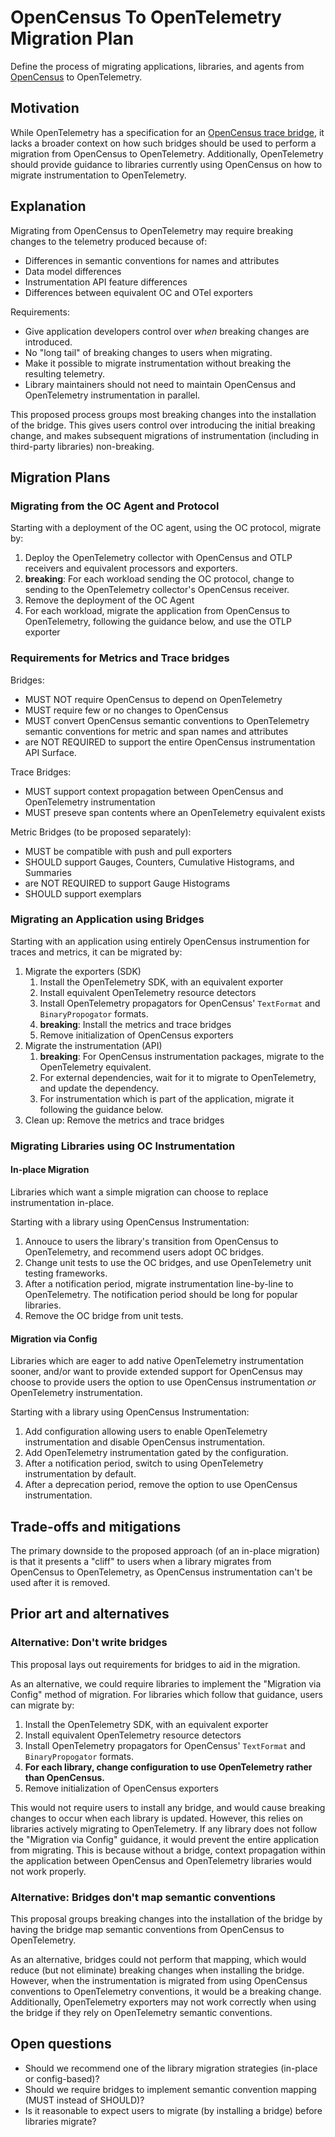 # OpenCensus To OpenTelemetry Migration Plan

Define the process of migrating applications, libraries, and agents from [OpenCensus](https://opencensus.io/) to
OpenTelemetry.

## Motivation

While OpenTelemetry has a specification for an
[OpenCensus trace bridge](https://github.com/open-telemetry/opentelemetry-specification/blob/v1.12.0/specification/compatibility/opencensus.md),
it lacks a broader context on how such bridges should be used to perform a migration from
OpenCensus to OpenTelemetry. Additionally, OpenTelemetry should provide guidance to libraries
currently using OpenCensus on how to migrate instrumentation to OpenTelemetry.

## Explanation

Migrating from OpenCensus to OpenTelemetry may require breaking changes to the telemetry produced
because of:

* Differences in semantic conventions for names and attributes
* Data model differences
* Instrumentation API feature differences
* Differences between equivalent OC and OTel exporters

Requirements:

* Give application developers control over _when_ breaking changes are introduced.
* No "long tail" of breaking changes to users when migrating.
* Make it possible to migrate instrumentation without breaking the resulting telemetry.
* Library maintainers should not need to maintain OpenCensus and OpenTelemetry instrumentation in parallel.

This proposed process groups most breaking changes into the installation of the bridge. This gives
users control over introducing the initial breaking change, and makes subsequent migrations of
instrumentation (including in third-party libraries) non-breaking.

## Migration Plans

### Migrating from the OC Agent and Protocol

Starting with a deployment of the OC agent, using the OC protocol, migrate by:

1. Deploy the OpenTelemetry collector with OpenCensus and OTLP receivers and equivalent processors and exporters.
2. **breaking**: For each workload sending the OC protocol, change to sending to the OpenTelemetry collector's OpenCensus receiver.
3. Remove the deployment of the OC Agent
4. For each workload, migrate the application from OpenCensus to OpenTelemetry, following the guidance below, and use the OTLP exporter

### Requirements for Metrics and Trace bridges

Bridges:

* MUST NOT require OpenCensus to depend on OpenTelemetry
* MUST require few or no changes to OpenCensus
* MUST convert OpenCensus semantic conventions to OpenTelemetry semantic conventions for metric and span names and attributes
* are NOT REQUIRED to support the entire OpenCensus instrumentation API Surface.

Trace Bridges:

* MUST support context propagation between OpenCensus and OpenTelemetry instrumentation
* MUST preseve span contents where an OpenTelemetry equivalent exists

Metric Bridges (to be proposed separately):

* MUST be compatible with push and pull exporters
* SHOULD support Gauges, Counters, Cumulative Histograms, and Summaries
* are NOT REQUIRED to support Gauge Histograms
* SHOULD support exemplars

### Migrating an Application using Bridges

Starting with an application using entirely OpenCensus instrumention for traces and metrics, it can be migrated by:

1. Migrate the exporters (SDK)
    1. Install the OpenTelemetry SDK, with an equivalent exporter
    2. Install equivalent OpenTelemetry resource detectors
    3. Install OpenTelemetry propagators for OpenCensus' `TextFormat` and `BinaryPropogator` formats.
    4. **breaking**: Install the metrics and trace bridges
    5. Remove initialization of OpenCensus exporters
2. Migrate the instrumentation (API)
    1. **breaking**: For OpenCensus instrumentation packages, migrate to the OpenTelemetry equivalent.
    2. For external dependencies, wait for it to migrate to OpenTelemetry, and update the dependency.
    3. For instrumentation which is part of the application, migrate it following the guidance below.
3. Clean up: Remove the metrics and trace bridges

### Migrating Libraries using OC Instrumentation

#### In-place Migration

Libraries which want a simple migration can choose to replace instrumentation in-place.

Starting with a library using OpenCensus Instrumentation:

1. Annouce to users the library's transition from OpenCensus to OpenTelemetry, and recommend users adopt OC bridges.
2. Change unit tests to use the OC bridges, and use OpenTelemetry unit testing frameworks.
3. After a notification period, migrate instrumentation line-by-line to OpenTelemetry. The notification period should be long for popular libraries.
4. Remove the OC bridge from unit tests.

#### Migration via Config

Libraries which are eager to add native OpenTelemetry instrumentation sooner, and/or want to
provide extended support for OpenCensus may choose to provide users the option to use OpenCensus
instrumentation _or_ OpenTelemetry instrumentation.

Starting with a library using OpenCensus Instrumentation:

1. Add configuration allowing users to enable OpenTelemetry instrumentation and disable OpenCensus instrumentation.
2. Add OpenTelemetry instrumentation gated by the configuration.
3. After a notification period, switch to using OpenTelemetry instrumentation by default.
4. After a deprecation period, remove the option to use OpenCensus instrumentation.

## Trade-offs and mitigations

The primary downside to the proposed approach (of an in-place migration) is that it presents a
"cliff" to users when a library migrates from OpenCensus to OpenTelemetry, as OpenCensus
instrumentation can't be used after it is removed.

## Prior art and alternatives

### Alternative: Don't write bridges

This proposal lays out requirements for bridges to aid in the migration.

As an alternative, we could require libraries to implement the "Migration via Config" method of migration. For libraries which follow that guidance, users can migrate by:

1. Install the OpenTelemetry SDK, with an equivalent exporter
2. Install equivalent OpenTelemetry resource detectors
3. Install OpenTelemetry propagators for OpenCensus' `TextFormat` and `BinaryPropogator` formats.
4. **For each library, change configuration to use OpenTelemetry rather than OpenCensus.**
5. Remove initialization of OpenCensus exporters

This would not require users to install any bridge, and would cause breaking changes to occur when each library is updated.  However, this relies on libraries actively migrating to OpenTelemetry.  If any library does not follow the "Migration via Config" guidance, it would prevent the entire application from migrating.  This is because without a bridge, context propagation within the application between OpenCensus and OpenTelemetry libraries would not work properly.

### Alternative: Bridges don't map semantic conventions

This proposal groups breaking changes into the installation of the bridge by having the bridge map semantic conventions from OpenCensus to OpenTelemetry.

As an alternative, bridges could not perform that mapping, which would reduce (but not eliminate) breaking changes when installing the bridge. However, when the instrumentation is migrated from using OpenCensus conventions to OpenTelemetry conventions, it would be a breaking change.  Additionally, OpenTelemetry exporters may not work correctly when using the bridge if they rely on OpenTelemetry semantic conventions.

## Open questions

* Should we recommend one of the library migration strategies (in-place or config-based)?
* Should we require bridges to implement semantic convention mapping (MUST instead of SHOULD)?
* Is it reasonable to expect users to migrate (by installing a bridge) before libraries migrate?
